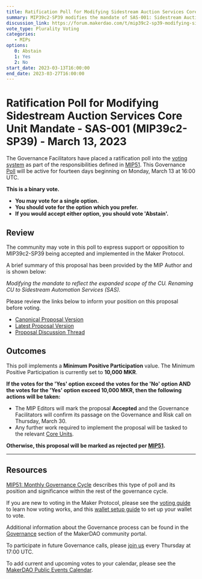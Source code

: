 ```yaml
---
title: Ratification Poll for Modifying Sidestream Auction Services Core Unit Mandate - SAS-001 (MIP39c2-SP39) - March 13, 2023
summary: MIP39c2-SP39 modifies the mandate of SAS-001: Sidestream Auction Services Core Unit.
discussion_link: https://forum.makerdao.com/t/mip39c2-sp39-modifying-sidestream-auction-services-core-unit-mandate-sas-001/19738
vote_type: Plurality Voting
categories:
   - MIPs
options:
   0: Abstain
   1: Yes
   2: No
start_date: 2023-03-13T16:00:00
end_date: 2023-03-27T16:00:00
---
```

# Ratification Poll for Modifying Sidestream Auction Services Core Unit Mandate - SAS-001 (MIP39c2-SP39) - March 13, 2023

The Governance Facilitators have placed a ratification poll into the [voting system](https://vote.makerdao.com/polling) as part of the responsibilities defined in [MIP51](https://mips.makerdao.com/mips/details/MIP51). This Governance [Poll](https://community-development.makerdao.com/en/learn/governance/on-chain-gov) will be active for fourteen days beginning on Monday, March 13 at 16:00 UTC.

**This is a binary vote.**
- **You may vote for a single option.**
- **You should vote for the option which you prefer.**
- **If you would accept either option, you should vote 'Abstain'.**

## Review

The community may vote in this poll to express support or opposition to MIP39c2-SP39 being accepted and implemented in the Maker Protocol.

A brief summary of this proposal has been provided by the MIP Author and is shown below:

*Modifying the mandate to reflect the expanded scope of the CU. Renaming CU to Sidestream Automation Services (SAS).*

Please review the links below to inform your position on this proposal before voting.
* [Canonical Proposal Version](https://github.com/makerdao/mips/blob/9e4f8b8f9f8522fa7781c9b2516a62bde5085f7d/MIP39/MIP39c2-Subproposals/MIP39c2-SP39.md)
* [Latest Proposal Version](https://mips.makerdao.com/mips/details/MIP39c2SP39)
* [Proposal Discussion Thread](https://forum.makerdao.com/t/mip39c2-sp39-modifying-sidestream-auction-services-core-unit-mandate-sas-001/19738)

## Outcomes

This poll implements a **Minimum Positive Participation** value. The Minimum Positive Participation is currently set to **10,000 MKR**.

**If the votes for the 'Yes' option exceed the votes for the 'No' option AND the votes for the 'Yes' option exceed 10,000 MKR, then the following actions will be taken:**
* The MIP Editors will mark the proposal **Accepted** and the Governance Facilitators will confirm its passage on the Governance and Risk call on Thursday, March 30.
* Any further work required to implement the proposal will be tasked to the relevant [Core Units](https://mips.makerdao.com/mips/details/MIP38#mip38c2-core-unit-state).

**Otherwise, this proposal will be marked as rejected per [MIP51](https://mips.makerdao.com/mips/details/MIP51#mip51c2-ratification-poll).**

---

## Resources

[MIP51: Monthly Governance Cycle](https://mips.makerdao.com/mips/details/MIP51) describes this type of poll and its position and significance within the rest of the governance cycle.

If you are new to voting in the Maker Protocol, please see the [voting guide](https://community-development.makerdao.com/en/learn/governance/how-voting-works/) to learn how voting works, and this [wallet setup guide](https://community-development.makerdao.com/en/learn/governance/voting-setup/) to set up your wallet to vote.

Additional information about the Governance process can be found in the [Governance](https://community-development.makerdao.com/en/learn/governance) section of the MakerDAO community portal.

To participate in future Governance calls, please [join us](https://github.com/makerdao/community/tree/master/governance/governance-and-risk-meetings) every Thursday at 17:00 UTC.

To add current and upcoming votes to your calendar, please see the [MakerDAO Public Events Calendar](https://calendar.google.com/calendar/embed?src=makerdao.com_3efhm2ghipksegl009ktniomdk%40group.calendar.google.com&ctz=UTC&mode=week&showCalendars=0&showPrint=0).

